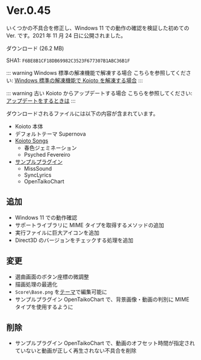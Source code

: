 # Ver.0.45

いくつかの不具合を修正し、Windows 11 での動作の確認を検証した初めての Ver. です。2021 年 11 月 24 日に公開されました。

<Download link="/files/Koioto-Ver.0.45.zip" label="Ver.0.45">ダウンロード (26.2 MB)</Download>

SHA1: `F6BE8B1CF18DB69982C3523F677307B1ABC36B1F`

::: warning Windows 標準の解凍機能で解凍する場合
こちらを参照してください: [Windows 標準の解凍機能で Koioto を解凍する場合](/unzip.html)
:::

::: warning 古い Koioto からアップデートする場合
こちらを参照してください: [アップデートをするときは](/update.html)
:::

ダウンロードされるファイルには以下の内容が含まれています。

- Koioto 本体
- デフォルトテーマ Supernova
- [Koioto Songs](/features/koioto-songs.html)
  - 春色ジェミネーション
  - Psyched Fevereiro
- [サンプルプラグイン](/plugin/samples.html)
  - MissSound
  - SyncLyrics
  - OpenTaikoChart

## 追加

- Windows 11 での動作確認
- サポートライブラリに MIME タイプを取得するメソッドの追加
- 実行ファイルに巨大アイコンを追加
- Direct3D のバージョンをチェックする処理を追加

## 変更

- 選曲画面のボタン座標の微調整
- 描画処理の最適化
- `Score\Base.png` を[テーマ](/theme/)で編集可能に
- サンプルプラグイン OpenTaikoChart で、背景画像・動画の判別に MIME タイプを使用するように

## 削除

- サンプルプラグイン OpenTaikoChart で、動画のオフセット時間が指定されていないと動画が正しく再生されない不具合を削除